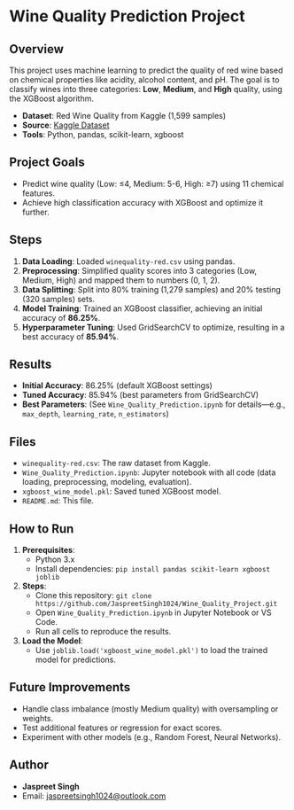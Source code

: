 # Wine Quality Prediction Project

## Overview
This project uses machine learning to predict the quality of red wine based on chemical properties like acidity, alcohol content, and pH. The goal is to classify wines into three categories: **Low**, **Medium**, and **High** quality, using the XGBoost algorithm.

- **Dataset**: Red Wine Quality from Kaggle (1,599 samples)
- **Source**: [Kaggle Dataset](https://www.kaggle.com/datasets/uciml/red-wine-quality-cortez-et-al-2009)
- **Tools**: Python, pandas, scikit-learn, xgboost

## Project Goals
- Predict wine quality (Low: ≤4, Medium: 5-6, High: ≥7) using 11 chemical features.
- Achieve high classification accuracy with XGBoost and optimize it further.

## Steps
1. **Data Loading**: Loaded `winequality-red.csv` using pandas.
2. **Preprocessing**: Simplified quality scores into 3 categories (Low, Medium, High) and mapped them to numbers (0, 1, 2).
3. **Data Splitting**: Split into 80% training (1,279 samples) and 20% testing (320 samples) sets.
4. **Model Training**: Trained an XGBoost classifier, achieving an initial accuracy of **86.25%**.
5. **Hyperparameter Tuning**: Used GridSearchCV to optimize, resulting in a best accuracy of **85.94%**.

## Results
- **Initial Accuracy**: 86.25% (default XGBoost settings)
- **Tuned Accuracy**: 85.94% (best parameters from GridSearchCV)
- **Best Parameters**: (See `Wine_Quality_Prediction.ipynb` for details—e.g., `max_depth`, `learning_rate`, `n_estimators`)

## Files
- `winequality-red.csv`: The raw dataset from Kaggle.
- `Wine_Quality_Prediction.ipynb`: Jupyter notebook with all code (data loading, preprocessing, modeling, evaluation).
- `xgboost_wine_model.pkl`: Saved tuned XGBoost model.
- `README.md`: This file.

## How to Run
1. **Prerequisites**:
   - Python 3.x
   - Install dependencies: `pip install pandas scikit-learn xgboost joblib`
2. **Steps**:
   - Clone this repository: `git clone https://github.com/JaspreetSingh1024/Wine_Quality_Project.git`
   - Open `Wine_Quality_Prediction.ipynb` in Jupyter Notebook or VS Code.
   - Run all cells to reproduce the results.
3. **Load the Model**:
   - Use `joblib.load('xgboost_wine_model.pkl')` to load the trained model for predictions.

## Future Improvements
- Handle class imbalance (mostly Medium quality) with oversampling or weights.
- Test additional features or regression for exact scores.
- Experiment with other models (e.g., Random Forest, Neural Networks).

## Author
- **Jaspreet Singh**
- Email: jaspreetsingh1024@outlook.com
